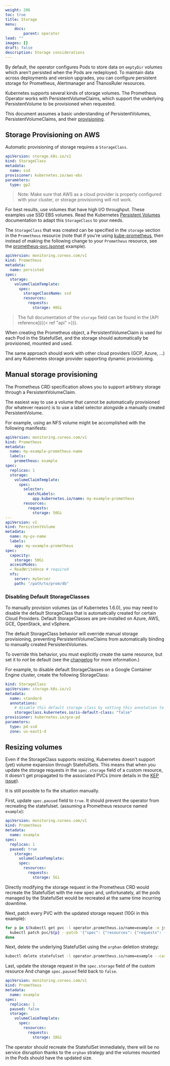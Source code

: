 ```yaml
---
weight: 206
toc: true
title: Storage
menu:
    docs:
        parent: operator
lead: ""
images: []
draft: false
description: Storage considerations
---
```


By default, the operator configures Pods to store data on `emptyDir` volumes
which aren't persisted when the Pods are redeployed. To maintain data across
deployments and version upgrades, you can configure persistent storage for
Prometheus, Alertmanager and ThanosRuler resources.

Kubernetes supports several kinds of storage volumes. The Prometheus Operator
works with PersistentVolumeClaims, which support the underlying
PersistentVolume to be provisioned when requested.

This document assumes a basic understanding of PersistentVolumes,
PersistentVolumeClaims, and their
[provisioning](https://kubernetes.io/docs/user-guide/persistent-volumes/#provisioning).

## Storage Provisioning on AWS

Automatic provisioning of storage requires a `StorageClass`.

```yaml mdox-exec="cat example/storage/storageclass.yaml"
apiVersion: storage.k8s.io/v1
kind: StorageClass
metadata:
  name: ssd
provisioner: kubernetes.io/aws-ebs
parameters:
  type: gp2
```

> Note: Make sure that AWS as a cloud provider is properly configured with your cluster, or storage provisioning will not work.

For best results, use volumes that have high I/O throughput. These examples use
SSD EBS volumes. Read the Kubernetes [Persistent
Volumes](https://kubernetes.io/docs/user-guide/persistent-volumes/#aws)
documentation to adapt this `StorageClass` to your needs.

The `StorageClass` that was created can be specified in the `storage` section
in the `Prometheus` resource (note that if you're using
[kube-prometheus](https://github.com/prometheus-operator/kube-prometheus), then
instead of making the following change to your `Prometheus` resource, see the
[prometheus-pvc.jsonnet](https://github.com/prometheus-operator/kube-prometheus/blob/main/examples/prometheus-pvc.jsonnet)
example).

```yaml mdox-exec="cat example/storage/persisted-prometheus.yaml"
apiVersion: monitoring.coreos.com/v1
kind: Prometheus
metadata:
  name: persisted
spec:
  storage:
    volumeClaimTemplate:
      spec:
        storageClassName: ssd
        resources:
          requests:
            storage: 40Gi
```

> The full documentation of the `storage` field can be found in the [API reference]({{< ref "api" >}}).

When creating the Prometheus object, a PersistentVolumeClaim is used for each
Pod in the StatefulSet, and the storage should automatically be provisioned,
mounted and used.

The same approach should work with other cloud providers (GCP, Azure, ...) and
any Kubernetes storage provider supporting dynamic provisioning.

## Manual storage provisioning

The Prometheus CRD specification allows you to support arbitrary storage
through a PersistentVolumeClaim.

The easiest way to use a volume that cannot be automatically provisioned (for
whatever reason) is to use a label selector alongside a manually created
PersistentVolume.

For example, using an NFS volume might be accomplished with the following
manifests:

```yaml
apiVersion: monitoring.coreos.com/v1
kind: Prometheus
metadata:
  name: my-example-prometheus-name
  labels:
    prometheus: example
spec:
  replicas: 1
  storage:
    volumeClaimTemplate:
      spec:
        selector:
          matchLabels:
            app.kubernetes.io/name: my-example-prometheus
        resources:
          requests:
            storage: 50Gi
---
apiVersion: v1
kind: PersistentVolume
metadata:
  name: my-pv-name
  labels:
    app: my-example-prometheus
spec:
  capacity:
    storage: 50Gi
  accessModes:
  - ReadWriteOnce # required
  nfs:
    server: myServer
    path: "/path/to/prom/db"
```

### Disabling Default StorageClasses

To manually provision volumes (as of Kubernetes 1.6.0), you may need to disable
the default StorageClass that is automatically created for certain Cloud
Providers. Default StorageClasses are pre-installed on Azure, AWS, GCE,
OpenStack, and vSphere.

The default StorageClass behavior will override manual storage provisioning,
preventing PersistentVolumeClaims from automatically binding to manually
created PersistentVolumes.

To override this behavior, you must explicitly create the same resource, but
set it to *not* be default (see the
[changelog](https://github.com/kubernetes/kubernetes/blob/master/CHANGELOG/CHANGELOG-1.6.md#volumes)
for more information.)

For example, to disable default StorageClasses on a Google Container Engine cluster, create the following StorageClass:

```yaml
kind: StorageClass
apiVersion: storage.k8s.io/v1
metadata:
  name: standard
  annotations:
    # disable this default storage class by setting this annotation to false.
    storageclass.kubernetes.io/is-default-class: "false"
provisioner: kubernetes.io/gce-pd
parameters:
  type: pd-ssd
  zone: us-east1-d
```

## Resizing volumes

Even if the StorageClass supports resizing, Kubernetes doesn't support (yet)
volume expansion through StatefulSets. This means that when you update the
storage requests in the `spec.storage` field of a custom resource, it doesn't
get propagated to the associated PVCs (more details in the [KEP
issue](https://github.com/kubernetes/enhancements/issues/661)).

It is still possible to fix the situation manually.

First, update `spec.paused` field to `true`.
It should prevent the operator from recreating the statefulset.
(assuming a Prometheus resource named `example`):

```yaml
apiVersion: monitoring.coreos.com/v1
kind: Prometheus
metadata:
  name: example
spec:
  replicas: 1
  paused: true
    storage:
      volumeClaimTemplate:
      spec:
        resources:
          requests:
            storage: 5Gi
```

Directly modifying the storage request in the Prometheus CRD would
recreate the StatefulSet with the new spec and, unfortunately, all the pods
managed by the StatefulSet would be recreated at the same time incurring downtime.

Next, patch every PVC with the updated storage request (10Gi in this example):

```bash
for p in $(kubectl get pvc -l operator.prometheus.io/name=example -o jsonpath='{range .items[*]}{.metadata.name} {end}'); do \
  kubectl patch pvc/${p} --patch '{"spec": {"resources": {"requests": {"storage":"10Gi"}}}}'; \
done
```

Next, delete the underlying StatefulSet using the `orphan` deletion strategy:

```bash
kubectl delete statefulset -l operator.prometheus.io/name=example --cascade=orphan
```

Last, update the storage request in the `spec.storage` field of the custom resource
And change `spec.paused` field back to `false`.

```yaml
apiVersion: monitoring.coreos.com/v1
kind: Prometheus
metadata:
  name: example
spec:
  replicas: 1
  paused: false
  storage:
    volumeClaimTemplate:
      spec:
        resources:
          requests:
            storage: 10Gi
```

The operator should recreate the StatefulSet immediately, there will be no
service disruption thanks to the `orphan` strategy and the volumes mounted in
the Pods should have the updated size.
